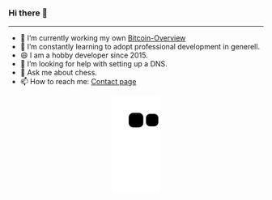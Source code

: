### Hi there 👋

---

- 🔭 I’m currently working my own [Bitcoin-Overview](https://github.com/RealCocoArdo/BitcoinOverview)
- 🌱 I’m constantly learning to adopt professional development in generell.
- 😄 I am a hobby developer since 2015.
- 🤔 I’m looking for help with setting up a DNS.
- 💬 Ask me about chess.
- 📫 How to reach me: [Contact page](https://cocoardo.vercel.app/pages/contact.html)

<p align="center">
  <img align="center" src="https://raw.githubusercontent.com/rafaballerini/rafaballerini/output/github-contribution-grid-snake.svg" />
</p>

<!--
**RealCocoArdo/RealCocoArdo** is a ✨ _special_ ✨ repository because its `README.md` (this file) appears on your GitHub profile.

Here are some ideas to get you started:

- 🔭 I’m currently working on ...
- 🌱 I’m currently learning ...
- 👯 I’m looking to collaborate on ...
- 🤔 I’m looking for help with ...
- 💬 Ask me about ...
- 📫 How to reach me: ...
- 😄 Pronouns: ...
- ⚡ Fun fact: ...
-->
